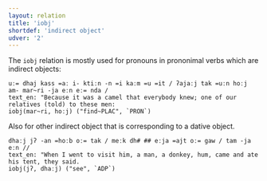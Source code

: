 ```yaml
---
layout: relation
title: 'iobj'
shortdef: 'indirect object'
udver: '2'
---
```


The `iobj` relation is mostly used for pronouns in prononimal verbs which are indirect objects:

~~~ sdparse
uː= dhaj kass =aː i- ktiːn -n =i kaːm =u =it / ʔajaːj tak =uːn hoːj am- mar~ri -ja eːn eː= nda /
text_en: "Because it was a camel that everybody knew; one of our relatives (told) to these men:
iobj(mar~ri, hoːj) ("find~PLAC", `PRON`)
~~~

Also for other indirect object that is corresponding to a dative object.

~~~ sdparse
dhaːj jʔ -an =hoːb oː= tak / meːk dh# ## eːja =ajt oː= gaw / tam -ja eːn //
text_en: "When I went to visit him, a man, a donkey, hum, came and ate his tent, they said.
iobj(jʔ, dhaːj) ("see", `ADP`)
~~~

<!-- Interlanguage links updated Pá kvě 14 11:09:07 CEST 2021 -->
